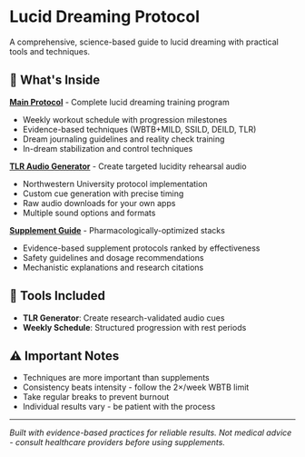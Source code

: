 # Lucid Dreaming Protocol

A comprehensive, science-based guide to lucid dreaming with practical tools and techniques.

## 🌙 What's Inside

**[Main Protocol](https://ra13s.github.io/lucid-dreaming-guide/)** - Complete lucid dreaming training program
- Weekly workout schedule with progression milestones
- Evidence-based techniques (WBTB+MILD, SSILD, DEILD, TLR)
- Dream journaling guidelines and reality check training
- In-dream stabilization and control techniques

**[TLR Audio Generator](https://ra13s.github.io/lucid-dreaming-guide/tlr-generator.html)** - Create targeted lucidity rehearsal audio
- Northwestern University protocol implementation
- Custom cue generation with precise timing
- Raw audio downloads for your own apps
- Multiple sound options and formats

**[Supplement Guide](https://ra13s.github.io/lucid-dreaming-guide/supplements.html)** - Pharmacologically-optimized stacks
- Evidence-based supplement protocols ranked by effectiveness
- Safety guidelines and dosage recommendations
- Mechanistic explanations and research citations


## 📱 Tools Included

- **TLR Generator**: Create research-validated audio cues
- **Weekly Schedule**: Structured progression with rest periods

## ⚠️ Important Notes

- Techniques are more important than supplements
- Consistency beats intensity - follow the 2×/week WBTB limit
- Take regular breaks to prevent burnout
- Individual results vary - be patient with the process

---

*Built with evidence-based practices for reliable results. Not medical advice - consult healthcare providers before using supplements.*